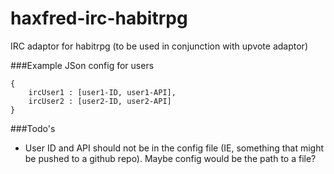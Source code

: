 haxfred-irc-habitrpg
====================

IRC adaptor for habitrpg (to be used in conjunction with upvote adaptor)


###Example JSon config for users
```
{ 
	ircUser1 : [user1-ID, user1-API],
	ircUser2 : [user2-ID, user2-API]
}
```

###Todo's
* User ID and API should not be in the config file (IE, something that might be pushed to a github repo). Maybe config would be the path to a file?
